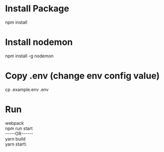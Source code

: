 # Install Package
npm install

# Install nodemon
npm install -g nodemon

# Copy .env (change env config value)
cp .example.env .env

# Run
webpack\
npm run start\
-----OR------\
yarn build\
yarn start\
